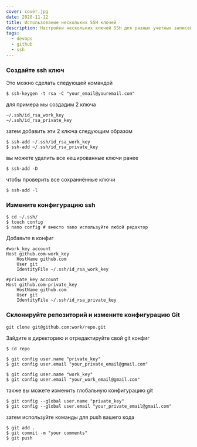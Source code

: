 ```yaml
---
cover: cover.jpg
date: 2020-11-12
title: Использование нескольких SSH ключей
description: Настройки нескольких ключей SSH для разных учетных записей github
tags:
  - devops
  - github
  - ssh
---
```


### Создайте ssh ключ

Это можно сделать следующей командой
```shell script
$ ssh-keygen -t rsa -C "your_email@youremail.com"
```

для примера мы создадим 2 ключа
```shell script
~/.ssh/id_rsa_work_key
~/.ssh/id_rsa_private_key
```

затем добавить эти 2 ключа следующим образом
```shell script
$ ssh-add ~/.ssh/id_rsa_work_key
$ ssh-add ~/.ssh/id_rsa_private_key
```

вы можете удалить все кешированные ключи ранее
```shell script
$ ssh-add -D
```

чтобы проверить все сохраннённые ключи
```shell script
$ ssh-add -l
```


### Измените конфигурацию ssh
```shell script
$ cd ~/.ssh/
$ touch config
$ nano config # вместо nano используйте любой редактор
```

Добавьте в конфиг
```shell script
#work_key account
Host github.com-work_key
	HostName github.com
	User git
	IdentityFile ~/.ssh/id_rsa_work_key

#private_key account
Host github.com-private_key
	HostName github.com
	User git
	IdentityFile ~/.ssh/id_rsa_private_key
```

### Склонируйте репозиторий и измените конфигурацию Git
```shell script
git clone git@github.com:work/repo.git
```

Зайдите в директорию и отредактируйте свой git конфиг
```shell script
$ cd repo

$ git config user.name "private_key"
$ git config user.email "your_private_email@gmail.com" 

$ git config user.name "work_key"
$ git config user.email "your_work_email@gmail.com" 
```

также вы можете изменить глобальную конфигурацию git
```shell script
$ git config --global user.name "private_key" 
$ git config --global user.email "your_private_email@gmail.com"
```

затем используйте команды для push вашего кода
```shell script
$ git add .
$ git commit -m "your comments"
$ git push
```

